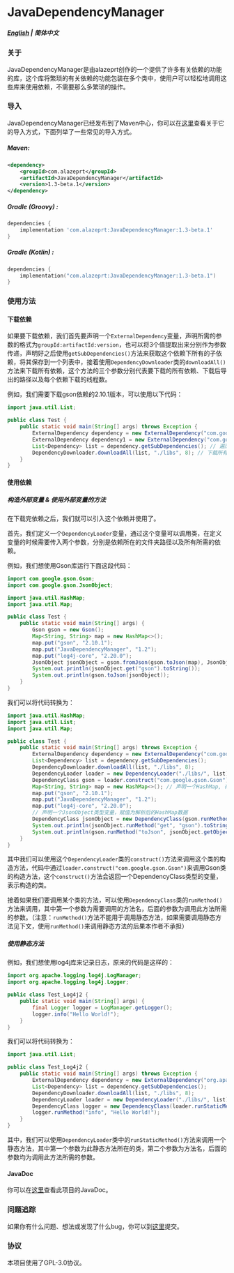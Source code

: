 # JavaDependencyManager
##### [English](./README.md) | 简体中文

### 关于

JavaDependencyManager是由alazeprt创作的一个提供了许多有关依赖的功能的库，这个库将繁琐的有关依赖的功能包装在多个类中，使用户可以轻松地调用这些库来使用依赖，不需要那么多繁琐的操作。

### 导入

JavaDependencyManager已经发布到了Maven中心，你可以在[这里](https://mvnrepository.com/artifact/com.alazeprt/JavaDependencyManager)查看关于它的导入方式，下面列举了一些常见的导入方式。

##### Maven:
```xml
<dependency>
    <groupId>com.alazeprt</groupId>
    <artifactId>JavaDependencyManager</artifactId>
    <version>1.3-beta.1</version>
</dependency>
```

##### Gradle (Groovy) :
```groovy
dependencies {
    implementation 'com.alazeprt:JavaDependencyManager:1.3-beta.1'
}
```

##### Gradle (Kotlin) :
```kotlin
dependencies {
    implementation("com.alazeprt:JavaDependencyManager:1.3-beta.1")
}
```

### 使用方法

#### 下载依赖

如果要下载依赖，我们首先要声明一个`ExternalDependency`变量，声明所需的参数的格式为`groupId:artifactId:version`，也可以将3个值提取出来分别作为参数传递，声明好之后使用`getSubDependencies()`方法来获取这个依赖下所有的子依赖，将其保存到一个列表中，接着使用`DependencyDownloader`类的`downloadAll()`方法来下载所有依赖，这个方法的三个参数分别代表要下载的所有依赖、下载后导出的路径以及每个依赖下载的线程数。

例如，我们需要下载gson依赖的2.10.1版本，可以使用以下代码：

```java
import java.util.List;

public class Test {
    public static void main(String[] args) throws Exception {
        ExternalDependency dependency = new ExternalDependency("com.google.code.gson:gson:2.10.1"); // 最快捷的定义方式
        ExternalDependency dependency1 = new ExternalDependency("com.google.code.gson", "gson", "2.10.1"); // 这样也可以
        List<Dependency> list = dependency.getSubDependencies(); // 遍历所有此依赖项的子依赖
        DependencyDownloader.downloadAll(list, "./libs", 8); // 下载所有依赖到./libs文件夹, 每个依赖使用8线程下载
    }
}
```

#### 使用依赖

##### 构造外部变量 & 使用外部变量的方法

在下载完依赖之后，我们就可以引入这个依赖并使用了。

首先，我们定义一个`DependencyLoader`变量，通过这个变量可以调用类，在定义变量的时候需要传入两个参数，分别是依赖所在的文件夹路径以及所有所需的依赖。

例如，我们想使用Gson库运行下面这段代码：

```java
import com.google.gson.Gson;
import com.google.gson.JsonObject;

import java.util.HashMap;
import java.util.Map;

public class Test {
    public static void main(String[] args) {
        Gson gson = new Gson();
        Map<String, String> map = new HashMap<>();
        map.put("gson", "2.10.1");
        map.put("JavaDependencyManager", "1.2");
        map.put("log4j-core", "2.20.0");
        JsonObject jsonObject = gson.fromJson(gson.toJson(map), JsonObject.class);
        System.out.println(jsonObject.get("gson").toString());
        System.out.println(gson.toJson(jsonObject));
    }
}
```

我们可以将代码转换为：

```java
import java.util.HashMap;
import java.util.List;
import java.util.Map;

public class Test {
    public static void main(String[] args) throws Exception {
        ExternalDependency dependency = new ExternalDependency("com.google.code.gson:gson:2.10.1");
        List<Dependency> list = dependency.getSubDependencies();
        DependencyDownloader.downloadAll(list, "./libs", 8);
        DependencyLoader loader = new DependencyLoader("./libs/", list); // 加载libs文件夹中的所有依赖
        DependencyClass gson = loader.construct("com.google.gson.Gson"); // 声明一个Gson类型变量
        Map<String, String> map = new HashMap<>(); // 声明一个HashMap, 存Json数据
        map.put("gson", "2.10.1");
        map.put("JavaDependencyManager", "1.2");
        map.put("log4j-core", "2.20.0");
        // 声明一个JsonObject类型变量，赋值为解析后的HashMap数据
        DependencyClass jsonObject = new DependencyClass(gson.runMethod("fromJson", gson.runMethod("toJson", map), loader.getLocalClass("com.google.gson.JsonObject")));
        System.out.println(jsonObject.runMethod("get", "gson").toString()); // 调用方法
        System.out.println(gson.runMethod("toJson", jsonObject.getObject()).toString()); // 同上
    }
}
```

其中我们可以使用这个`DependencyLoader`类的`construct()`方法来调用这个类的构造方法，代码中通过`loader.construct("com.google.gson.Gson")`来调用Gson类的构造方法，这个`construct()`方法会返回一个DependencyClass类型的变量，表示构造的类。

接着如果我们要调用某个类的方法，可以使用`DependencyClass`类的`runMethod()`方法来调用，其中第一个参数为需要调用的方法名，后面的参数为调用此方法所需的参数。（注意：`runMethod()`方法不能用于调用静态方法，如果需要调用静态方法见下文，使用`runMethod()`来调用静态方法的后果本作者不承担）

##### 使用静态方法

例如，我们想使用log4j库来记录日志，原来的代码是这样的：

```java
import org.apache.logging.log4j.LogManager;
import org.apache.logging.log4j.Logger;

public class Test_Log4j2 {
    public static void main(String[] args) {
        final Logger logger = LogManager.getLogger();
        logger.info("Hello World!");
    }
}
```

我们可以将代码转换为：

```java
import java.util.List;

public class Test_Log4j2 {
    public static void main(String[] args) throws Exception {
        ExternalDependency dependency = new ExternalDependency("org.apache.logging.log4j:log4j-core:2.20.0");
        List<Dependency> list = dependency.getSubDependencies();
        DependencyDownloader.downloadAll(list, "./libs", 8);
        DependencyLoader loader = new DependencyLoader("./libs/", list); // 加载libs文件夹中的所有依赖
        DependencyClass logger = new DependencyClass(loader.runStaticMethod("org.apache.logging.log4j.LogManager", "getLogger", Test.class));
        logger.runMethod("info", "Hello World!");
    }
}
```

其中，我们可以使用`DependencyLoader`类中的`runStaticMethod()`方法来调用一个静态方法，其中第一个参数为此静态方法所在的类，第二个参数为方法名，后面的参数均为调用此方法所需的参数。

#### JavaDoc

你可以在[这里](https://docs.alazeprt.com/)查看此项目的JavaDoc。

### 问题追踪

如果你有什么问题、想法或发现了什么bug，你可以到[这里](https://github.com/alazeprt/JavaDependencyManager/issues)提交。

### 协议

本项目使用了GPL-3.0协议。